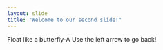 ```yaml
---
layout: slide
title: "Welcome to our second slide!"
---
```

Float like a butterfly-A
Use the left arrow to go back!
